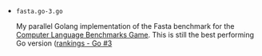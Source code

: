 * `fasta.go-3.go`

   My parallel Golang implementation of the Fasta benchmark for the [Computer
   Language Benchmarks Game](http://benchmarksgame.alioth.debian.org). This is
   still the best performing Go version ([rankings - Go
   #3](http://benchmarksgame.alioth.debian.org/u64q/performance.php?test=fasta)
